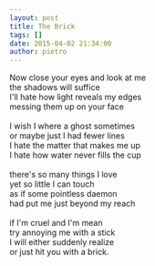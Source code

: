 ```yaml
---
layout: post
title: The Brick
tags: []
date: 2015-04-02 21:34:00
author: pietro
---
```

Now close your eyes and look at me<br/>the shadows will suffice<br/>I'll hate how light reveals my edges<br/>messing them up on your face<br/><br/>I wish I where a ghost sometimes<br/>or maybe just I had fewer lines<br/>I hate the matter that makes me up<br/>I hate how water never fills the cup<br/><br/>there's so many things I love<br/>yet so little I can touch<br/>as if some pointless daemon<br/>had put me just beyond my reach<br/><br/>if I'm cruel and I'm mean<br/>try annoying me with a stick<br/>I will either suddenly realize <br/>or just hit you with a brick.<br/><br/><br/><br/>
